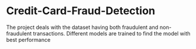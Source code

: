 # Credit-Card-Fraud-Detection
The project deals with the dataset having both fraudulent and non-fraudulent transactions. Different models are trained to find the model with best performance
